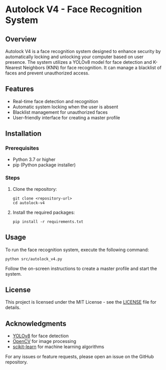 # Autolock V4 - Face Recognition System

## Overview
Autolock V4 is a face recognition system designed to enhance security by automatically locking and unlocking your computer based on user presence. The system utilizes a YOLOv8 model for face detection and K-Nearest Neighbors (KNN) for face recognition. It can manage a blacklist of faces and prevent unauthorized access.

## Features
- Real-time face detection and recognition
- Automatic system locking when the user is absent
- Blacklist management for unauthorized faces
- User-friendly interface for creating a master profile

## Installation

### Prerequisites
- Python 3.7 or higher
- pip (Python package installer)

### Steps
1. Clone the repository:
   ```
   git clone <repository-url>
   cd autolock-v4
   ```

2. Install the required packages:
   ```
   pip install -r requirements.txt
   ```

## Usage
To run the face recognition system, execute the following command:
```
python src/autolock_v4.py
```

Follow the on-screen instructions to create a master profile and start the system.

## License
This project is licensed under the MIT License - see the [LICENSE](LICENSE) file for details.

## Acknowledgments
- [YOLOv8](https://github.com/ultralytics/yolov5) for face detection
- [OpenCV](https://opencv.org/) for image processing
- [scikit-learn](https://scikit-learn.org/) for machine learning algorithms

For any issues or feature requests, please open an issue on the GitHub repository.
